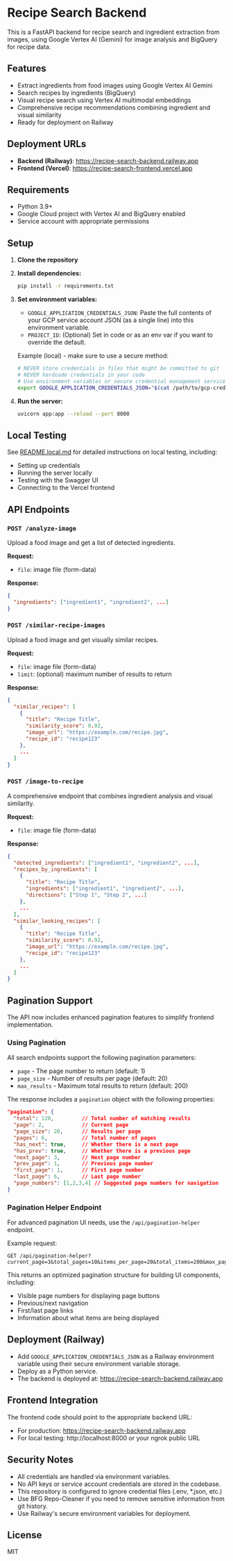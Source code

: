 # Recipe Search Backend

This is a FastAPI backend for recipe search and ingredient extraction from images, using Google Vertex AI (Gemini) for image analysis and BigQuery for recipe data.

## Features
- Extract ingredients from food images using Google Vertex AI Gemini
- Search recipes by ingredients (BigQuery)
- Visual recipe search using Vertex AI multimodal embeddings
- Comprehensive recipe recommendations combining ingredient and visual similarity
- Ready for deployment on Railway

## Deployment URLs
- **Backend (Railway)**: https://recipe-search-backend.railway.app
- **Frontend (Vercel)**: https://recipe-search-frontend.vercel.app

## Requirements
- Python 3.9+
- Google Cloud project with Vertex AI and BigQuery enabled
- Service account with appropriate permissions

## Setup

1. **Clone the repository**
2. **Install dependencies:**
   ```sh
   pip install -r requirements.txt
   ```
3. **Set environment variables:**
   - `GOOGLE_APPLICATION_CREDENTIALS_JSON`: Paste the full contents of your GCP service account JSON (as a single line) into this environment variable.
   - `PROJECT_ID`: (Optional) Set in code or as an env var if you want to override the default.

   Example (local) - make sure to use a secure method:
   ```sh
   # NEVER store credentials in files that might be committed to git
   # NEVER hardcode credentials in your code
   # Use environment variables or secure credential management services
   export GOOGLE_APPLICATION_CREDENTIALS_JSON="$(cat /path/to/gcp-credentials.json)"
   ```

4. **Run the server:**
   ```sh
   uvicorn app:app --reload --port 8000
   ```

## Local Testing
See [README.local.md](README.local.md) for detailed instructions on local testing, including:
- Setting up credentials
- Running the server locally
- Testing with the Swagger UI
- Connecting to the Vercel frontend

## API Endpoints

### `POST /analyze-image`
Upload a food image and get a list of detected ingredients.

**Request:**
- `file`: image file (form-data)

**Response:**
```json
{
  "ingredients": ["ingredient1", "ingredient2", ...]
}
```

### `POST /similar-recipe-images`
Upload a food image and get visually similar recipes.

**Request:**
- `file`: image file (form-data)
- `limit`: (optional) maximum number of results to return

**Response:**
```json
{
  "similar_recipes": [
    {
      "title": "Recipe Title",
      "similarity_score": 0.92,
      "image_url": "https://example.com/recipe.jpg",
      "recipe_id": "recipe123"
    },
    ...
  ]
}
```

### `POST /image-to-recipe`
A comprehensive endpoint that combines ingredient analysis and visual similarity.

**Request:**
- `file`: image file (form-data)

**Response:**
```json
{
  "detected_ingredients": ["ingredient1", "ingredient2", ...],
  "recipes_by_ingredients": [
    {
      "title": "Recipe Title",
      "ingredients": ["ingredient1", "ingredient2", ...],
      "directions": ["Step 1", "Step 2", ...]
    },
    ...
  ],
  "similar_looking_recipes": [
    {
      "title": "Recipe Title",
      "similarity_score": 0.92,
      "image_url": "https://example.com/recipe.jpg",
      "recipe_id": "recipe123"
    },
    ...
  ]
}
```

## Pagination Support

The API now includes enhanced pagination features to simplify frontend implementation.

### Using Pagination

All search endpoints support the following pagination parameters:
- `page` - The page number to return (default: 1)
- `page_size` - Number of results per page (default: 20)
- `max_results` - Maximum total results to return (default: 200)

The response includes a `pagination` object with the following properties:

```json
"pagination": {
  "total": 120,         // Total number of matching results
  "page": 2,            // Current page
  "page_size": 20,      // Results per page
  "pages": 6,           // Total number of pages
  "has_next": true,     // Whether there is a next page
  "has_prev": true,     // Whether there is a previous page
  "next_page": 3,       // Next page number
  "prev_page": 1,       // Previous page number
  "first_page": 1,      // First page number
  "last_page": 6,       // Last page number
  "page_numbers": [1,2,3,4] // Suggested page numbers for navigation
}
```

### Pagination Helper Endpoint

For advanced pagination UI needs, use the `/api/pagination-helper` endpoint.

Example request:
```
GET /api/pagination-helper?current_page=3&total_pages=10&items_per_page=20&total_items=200&max_page_buttons=5
```

This returns an optimized pagination structure for building UI components, including:
- Visible page numbers for displaying page buttons
- Previous/next navigation
- First/last page links
- Information about what items are being displayed

## Deployment (Railway)
- Add `GOOGLE_APPLICATION_CREDENTIALS_JSON` as a Railway environment variable using their secure environment variable storage.
- Deploy as a Python service.
- The backend is deployed at: https://recipe-search-backend.railway.app

## Frontend Integration
The frontend code should point to the appropriate backend URL:
- For production: https://recipe-search-backend.railway.app
- For local testing: http://localhost:8000 or your ngrok public URL

## Security Notes
- All credentials are handled via environment variables.
- No API keys or service account credentials are stored in the codebase.
- This repository is configured to ignore credential files (.env, *.json, etc.)
- Use BFG Repo-Cleaner if you need to remove sensitive information from git history.
- Use Railway's secure environment variables for deployment.

## License
MIT 